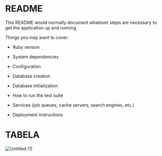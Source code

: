 # README

This README would normally document whatever steps are necessary to get the
application up and running.

Things you may want to cover:

* Ruby version

* System dependencies

* Configuration

* Database creation

* Database initialization

* How to run the test suite

* Services (job queues, cache servers, search engines, etc.)

* Deployment instructions

# TABELA

![Untitled (1)](https://user-images.githubusercontent.com/80627199/236373436-37ad32b5-be13-4bb1-99df-364d41682b94.png)
